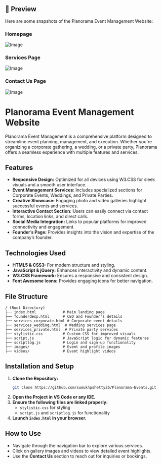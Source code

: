 ## 🚀 Preview
Here are some snapshots of the Planorama Event Management Website:

### Homepage
![Image](https://github.com/user-attachments/assets/fc7500b8-f425-4f88-acd1-bc4f0ad4f43b)

### Services Page
![Image](https://github.com/user-attachments/assets/8709eef6-6882-44aa-9241-78d149a1302f)

### Contact Us Page
![Image](https://github.com/user-attachments/assets/055fb0f0-c77e-401d-a8bd-c192127da0cb)

# Planorama Event Management Website

Planorama Event Management is a comprehensive platform designed to streamline event planning, management, and execution. Whether you're organizing a corporate gathering, a wedding, or a private party, Planorama offers a seamless experience with multiple features and services.

## Features
- **Responsive Design:** Optimized for all devices using W3.CSS for sleek visuals and a smooth user interface.
- **Event Management Services:** Includes specialized sections for Corporate Events, Weddings, and Private Parties.
- **Creative Showcase:** Engaging photo and video galleries highlight successful events and services.
- **Interactive Contact Section:** Users can easily connect via contact forms, location links, and direct calls.
- **Social Media Integration:** Links to popular platforms for improved connectivity and engagement.
- **Founder’s Page:** Provides insights into the vision and expertise of the company’s founder.

## Technologies Used
- **HTML5 & CSS3:** For modern structure and styling.
- **JavaScript & jQuery:** Enhances interactivity and dynamic content.
- **W3.CSS Framework:** Ensures a responsive and consistent design.
- **Font Awesome Icons:** Provides engaging icons for better navigation.

## File Structure
```
/ (Root Directory)
├── index.html            # Main landing page
├── founderdesp.html      # CEO and Founder's details
├── services_corporate.html # Corporate event details
├── services_wedding.html  # Wedding services page
├── services_private.html  # Private party services
├── stylistic.css         # Custom CSS for improved visuals
├── script.js             # JavaScript logic for dynamic features
├── scriptlog.js          # Login and sign-up functionality
├── images/               # Event and profile images
├── videos/               # Event highlight videos
```

## Installation and Setup
1. **Clone the Repository:**
   ```bash
   git clone https://github.com/sumukhpshetty25/Planorama-Events.git
   ```
2. **Open the Project in VS Code or any IDE.**
3. **Ensure the following files are linked properly:**
   - `stylistic.css` for styling
   - `script.js` and `scriptlog.js` for functionality
4. **Launch `index.html` in your browser.**

## How to Use
- Navigate through the navigation bar to explore various services.
- Click on gallery images and videos to view detailed event highlights.
- Use the **Contact Us** section to reach out for inquiries or bookings.

